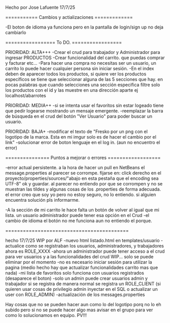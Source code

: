 Hecho por Jose Lafuente 17/7/25

=========== Cambios y actializaciones ============= 

-El boton de idioma ya funciona pero en la pantalla de login/sign up no deja cambiarlo

================= To DO. =================

PRIORIDAD: ALTA+++
-Crear el crud para trabajador y Administrador para ingresar PRODUCTOS
-Crear funcionalidad del carrito. que puedas comprar y facturar etc...
-Para hacer una compra no necesitas ser un usuario, un carrito lo puede hacer cualquier persona sin iniciar sesión.
-En el index deben de aparecer todos los productos, si quiere ver los productos específicos se tiene que seleccionar alguna de las 5 secciones que hay.
 en pocas palabras que cuando selecciones una sección especifica filtre solo los productos con el id y las muestre en una dirección aparte ej localhost/abarrotes

PRIORIDAD: MEDIA++
-si se intenta usar el favoritos sin estar logeado tiene que pedir logearse mostrando un mensaje emergente. 
-reemplazar la barra de búsqueda en el crud  del botón "Ver Usuario" para poder buscar un usuario.

PRIORIDAD: BAJA+
-modificar el texto de "Fresko por un png con el logotipo de la marca. Esta en mi imgur solo es de hacer el cambio por el link"
-solucionar error de boton lenguaje en el log in. (aun no encuentro el error)

=============== Puntos a mejorar o errores ==================

-error actual persistente. a la hora de hacer un pull en NetBeans el message.properties al parecer se corrompe. fijarse en: click derecho en el proyecto/properties/sources/"abajo en esta pestaña que el encoding sea UTF-8" ok y guardar. 
al parecer no entiendo por que se corrompen y no se muestran las tildes y algunas cosas de los .properties de forma adecuada. el error creo que soy yo pero no estoy seguro, no lo entiendo. si alguien encuentra solución pls informarme.

 
-A la sección de mi carrito le hace falta un botón de volver al igual que mi lista. 
un usuario administrador puede tener esa opción en el Crud
-el cambio de idioma el botón no me funciona aun no entiendo el porque.

==========================================

hecho 17/7/25 WIP por ALF
-nuevo html listado.html en templates/usuario
-actualice como se registraban los usuarios, administradores, y trabajadores ahora es ROLE_XXXX 
-ahora un administrador puede tener acceso a el crud para ver usuarios y a las funcionalidades del crud WIP... solo se puede eliminar por el momento
-no es necesario iniciar sesión para utilizar la pagina (medio hecho hay que actualizar funcionalidades carrito mas que nada)
-mi lista de favoritos solo funciona con usuarios registrados (desaparece el boton)
-solo un admin puede crear usuarios admin y trabajador si se registra de manera normal se registra un ROLE_CLIENT (si quieren usar cosas de privilegio admin inyectar en el SQL o actualizar un user con ROLE_ADMIN)
-actualización de los messages.properties 

Hay cosas que no se pueden hacer aun como lo del logotipo porq no lo eh subido pero si no se puede hacer algo mas avisar en el grupo para ver como lo solucionamos en equipo. PV!!!
